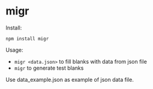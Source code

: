 # migr

Install:

`npm install migr`

Usage:

* `migr <data.json>` to fill blanks with data from json file
* `migr` to generate test blanks

Use data_example.json as example of json data file.
